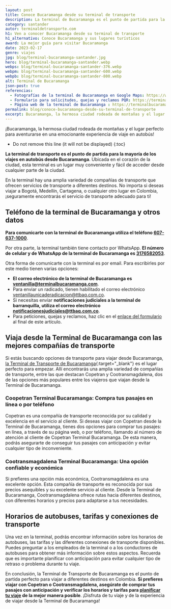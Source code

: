 ```yaml
---
layout: post
title: Conoce Bucaramanga desde su terminal de transporte
description: La terminal de Bucaramanga es el punto de partida para la mayoría de los viajes en autobús en Santander, muy conveniente y fácil de acceder
category: santander
autor: terminaldetransporte.com
h1: Ven a conocer Bucaramanga desde su terminal de transporte
h1_alternativo: Conoce Bucaramanga y sus lugares turísticos
award: La mejor guía para visitar Bucaramanga
date: 2023-02-17
genre: viajes
jpg: blog/terminal-bucaramanga-santander.jpg
hero: blog/terminal-bucaramanga-santander.webp
webps: blog/terminal-bucaramanga-santander-376.webp
webpm: blog/terminal-bucaramanga-santander-600.webp
webpb: blog/terminal-bucaramanga-santander-800.webp
alt: Terminal de Bucaramanga
json-post: true
referencias:
  - Fotografías de la terminal de Bucaramanga en Google Maps: https://www.google.com/maps/place/Terminal+de+Transporte+Bucaramanga/@7.0877419,-73.1295423,3a,75y,90t/data=!3m8!1e2!3m6!1sAF1QipM9pMPPLh4OFI4npelxozMYqmYQlyZQMpqtJTcj!2e10!3e12!6shttps:%2F%2Flh5.googleusercontent.com%2Fp%2FAF1QipM9pMPPLh4OFI4npelxozMYqmYQlyZQMpqtJTcj%3Dw114-h86-k-no!7i2576!8i1932!4m10!1m2!2m1!1sterminal+de+bucaramanga!3m6!1s0x8e683faddaa482e3:0x7525deaf943ac2a2!8m2!3d7.0879932!4d-73.1297069!15sChd0ZXJtaW5hbCBkZSBidWNhcmFtYW5nYZIBCGJ1c19zdG9w4AEA!16s%2Fg%2F11bwc0j513?authuser=0&hl=es
  - Formulario para solicitudes, quejas y reclamos PQR: https://terminalbucaramanga.com/es/cont%C3%A1ctenos
  - Página web de la terminal de Bucaramanga : https://terminalbucaramanga.com/es
permalink: blog/conoce-bucaramanga-desde-su-terminal-de-transporte
excerpt: Bucaramanga, la hermosa ciudad rodeada de montañas y el lugar perfecto para aventurarse en una emocionante experiencia de viaje en autobús
---
```

¡Bucaramanga, la hermosa ciudad rodeada de montañas y el lugar perfecto para aventurarse en una emocionante experiencia de viaje en autobús!
<!-- excerpt -->

* Do not remove this line (it will not be displayed)
{:toc}

**La terminal de transporte es el punto de partida para la mayoría de los viajes en autobús desde Bucaramanga**. Ubicada en el corazón de la ciudad, esta terminal es un lugar muy conveniente y fácil de acceder desde cualquier parte de la ciudad.

En la terminal hay una amplia variedad de compañías de transporte que ofrecen servicios de transporte a diferentes destinos. No importa si deseas viajar a Bogotá, Medellín, Cartagena, o cualquier otro lugar en Colombia, ¡seguramente encontrarás el servicio de transporte adecuado para ti!

## Teléfono de la terminal de Bucaramanga y otros datos

**Para comunicarte con la terminal de Bucaramanga utiliza el teléfono [607-637-1000](tel:6076371000 "Teléfono de la terminal de Bucaramanga")**.

Por otra parte, la terminal también tiene contacto por WhatsApp. **El número de celular y de WhatsApp de la terminal de Bucaramanga es [3176582053](https://wa.me/573176582053 "Número celular de la terminal de Bucaramanga")**.

<!-- Anuncio de feed -->
<ins class="adsbygoogle"
     style="display:block"
     data-ad-format="fluid"
     data-ad-layout-key="-gn-g+17-42+8g"
     data-ad-client="ca-pub-3100194943394350"
     data-ad-slot="4957035711"></ins>
<script>
     (adsbygoogle = window.adsbygoogle || []).push({});
</script>
<!-- fin anuncio feed -->

Otra forma de comunicarte con la terminal es por email. Para escribirles por este medio tienen varias opciones:

* **El correo electrónico de la terminal de Bucaramanga es [ventanilla@terminalbucaramanga.com](mailto:ventanilla@terminalbucaramanga.com "Email de la terminal de transporte de Bucaramanga")**.
* Para enviar un radicado, tienen habilitado el correo electrónico [ventanillaunicaderadicacion@ttbaq.com.co](mailto:ventanillaunicaderadicacion@ttbaq.com.co "Email de radicados de la terminal de transporte de Barranquilla").
* Si necesitas enviar **notificaciones judiciales a la terminal de barranquilla, utiliza el correo electrónico [notificacionesjudiciales@ttbaq.com.co](mailto:notificacionesjudiciales@ttbaq.com.co "Email de radicados de la terminal de transporte de Barranquilla")**.
* Para peticiones, quejas y reclamos, haz clic en el [enlace del formulario](#fuentes) al final de este artículo.

## Viaja desde la Terminal de Bucaramanga con las mejores compañías de transporte

Si estás buscando opciones de transporte para viajar desde Bucaramanga, [la Terminal de Transporte de Bucaramanga]({{'terminal-de-bucaramanga'|relative_url}} "Terminal de Bucaramanga"){:target="_blank"} es el lugar perfecto para empezar. Allí encontrarás una amplia variedad de compañías de transporte, entre las que destacan Copetran y Cootransmagdalena, dos de las opciones más populares entre los viajeros que viajan desde la Terminal de Bucaramanga.

### Coopetran Terminal Bucaramanga: Compra tus pasajes en línea o por teléfono

Copetran es una compañía de transporte reconocida por su calidad y excelencia en el servicio al cliente. Si deseas viajar con Copetran desde la Terminal de Bucaramanga, tienes dos opciones para comprar tus pasajes: en línea, a través de su página web, o por teléfono, llamando al número de atención al cliente de Copetran Terminal Bucaramanga. De esta manera, podrás asegurarte de conseguir tus pasajes con anticipación y evitar cualquier tipo de inconveniente.

### Cootransmagdalena Terminal Bucaramanga: Una opción confiable y económica

Si prefieres una opción más económica, Cootransmagdalena es una excelente opción. Esta compañía de transporte es reconocida por sus precios asequibles y su excelente servicio al cliente. Desde la Terminal de Bucaramanga, Cootransmagdalena ofrece rutas hacia diferentes destinos, con diferentes horarios y precios para adaptarse a tus necesidades.

## Horarios de autobuses, tarifas y conexiones de transporte

Una vez en la terminal, podrás encontrar información sobre los horarios de autobuses, las tarifas y las diferentes conexiones de transporte disponibles. Puedes preguntar a los empleados de la terminal o a los conductores de autobuses para obtener más información sobre estos aspectos. Recuerda que es importante planificar con anticipación para evitar cualquier tipo de retraso o problema durante tu viaje.

En conclusión, la Terminal de Transporte de Bucaramanga es el punto de partida perfecto para viajar a diferentes destinos en Colombia. **Si prefieres viajar con Copetran o Cootransmagdalena, asegúrate de comprar tus pasajes con anticipación y verificar los horarios y tarifas para [planificar tu viaje]({{'blog'|relative_url}} "Visita nuestro blog") de la mejor manera posible**. ¡Disfruta de tu viaje y de la experiencia de viajar desde la Terminal de Bucaramanga!

<!-- Anuncio de feed -->
<ins class="adsbygoogle"
     style="display:block"
     data-ad-format="fluid"
     data-ad-layout-key="-gn-g+17-42+8g"
     data-ad-client="ca-pub-3100194943394350"
     data-ad-slot="4957035711"></ins>
<script>
     (adsbygoogle = window.adsbygoogle || []).push({});
</script>
<!-- fin anuncio feed -->
